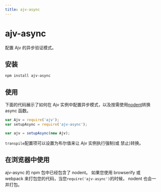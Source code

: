 ```yaml
---
title: ajv-async
---
```


# ajv-async

配置 Ajv 的异步验证模式。

[英文原地址]:https://github.com/ajv-validator/ajv-async

## 安装

```bash
npm install ajv-async
```

## 使用

下面的代码展示了如何在 Ajv 实例中配置异步模式，以及按需使用[nodent](https://github.com/MatAtBread/nodent)转换 async 函数。

```js
var Ajv = require('ajv');
var setupAsync = require('ajv-async');

var ajv = setupAsync(new Ajv);
```

`transpile`配置项可以设置为布尔值来让 Ajv 实例执行强制(或 禁止)转换。

## 在浏览器中使用

ajv-async 的 npm 包中已经包含了 nodent。 如果您使用 browserify 或 webpack 来打包您的代码，当您`require('ajv-async')`的时候， nodent 也会一并打包。




